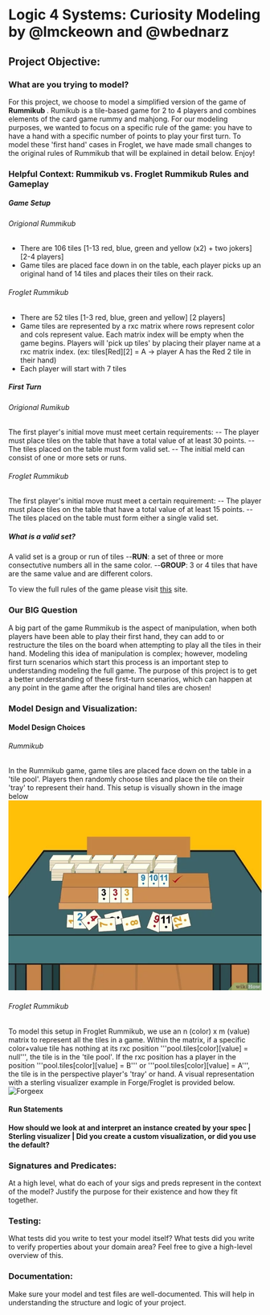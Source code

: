 # Logic 4 Systems: Curiosity Modeling by @lmckeown and @wbednarz #
<ln/>

## Project Objective: 
### What are you trying to model? 

For this project, we choose to model a simplified version of the game of <b> Rummikub </b>. Rumikub is a tile-based game 
for 2 to 4 players and combines elements of the card game rummy and mahjong. For our modeling purposes, we wanted to focus on a 
specific rule of the game: you have to have a hand with a specific number of points to play your first turn. To model 
these 'first hand' cases in Froglet, we have made small changes to the original rules of Rummikub that will be explained in detail below. Enjoy!

### Helpful Context: Rummikub vs. Froglet Rummikub Rules and Gameplay

##### Game Setup
###### Origional Rummikub
- There are 106 tiles [1-13 red, blue, green and yellow (x2) + two jokers] [2-4 players]
- Game tiles are placed face down in on the table, each player picks up an original hand of 14 tiles and places their tiles on their rack.

###### Froglet Rummikub
- There are 52 tiles [1-3 red, blue, green and yellow] [2 players]
- Game tiles are represented by a rxc matrix where rows represent color and cols represent value. Each matrix index will be empty when the game begins.
  Players will 'pick up tiles' by placing their player name at a rxc matrix index. (ex: tiles[Red][2] = A -> player A has the Red 2 tile in their hand)
- Each player will start with 7 tiles

##### First Turn 
###### Origional Rumikub
The first player's initial move must meet certain requirements:
-- The player must place tiles on the table that have a total value of at least 30 points.
-- The tiles placed on the table must form valid set.
-- The initial meld can consist of one or more sets or runs.

###### Froglet Rummikub
The first player's initial move must meet a certain requirement:
-- The player must place tiles on the table that have a total value of at least 15 points.
-- The tiles placed on the table must form either a single valid set. 

##### What is a valid set?
A valid set is a group or run of tiles
--<b>RUN</b>: a set of three or more consectutive numbers all in the same color.
--<b>GROUP</b>: 3 or 4 tiles that have are the same value and are different colors.

To view the full rules of the game please visit [this](https://rummikub.com/wp-content/uploads/2019/12/2600-English-1.pdf) site. 

### Our BIG Question
A big part of the game Rummikub is the aspect of manipulation, when both players have been able to play their first hand, they can add to or restructure 
the tiles on the board when attempting to play all the tiles in their hand. Modeling this idea of manipulation is complex; however, modeling first turn scenarios
which start this process is an important step to understanding modeling the full game. The purpose of this project is to get a better understanding of these first-turn 
scenarios, which can happen at any point in the game after the original hand tiles are chosen!  

<ln/>

### Model Design and Visualization: 
#### Model Design Choices

###### Rummikub
In the Rummikub game, game tiles are placed face down on the table in a 'tile pool'. Players then randomly choose tiles and place the tile on their 'tray' to represent their hand. This setup is visually shown in the image below
![Rummikub Setup](rumikub_setup.jpeg)

###### Froglet Rummikub
To model this setup in Froglet Rummikub, we use an n (color) x m (value) matrix to represent all the tiles in a game. Within the matrix, if a specific color+value tile has nothing at its rxc position '''pool.tiles[color][value] = null''', the tile is in the 'tile pool'. If the rxc position has a player in the position '''pool.tiles[color][value] = B''' or '''pool.tiles[color][value] = A''', the tile is in the perspective player's 'tray' or hand. A visual representation with a sterling visualizer example in Forge/Froglet is provided below.
![Forgeex](forge_ex.jpeg)

#### Run Statements 

#### How should we look at and interpret an instance created by your spec | Sterling visualizer | Did you create a custom visualization, or did you use the default?

### Signatures and Predicates: 
At a high level, what do each of your sigs and preds represent in the context of the model? Justify the purpose for their existence and how they fit together.

### Testing:  
What tests did you write to test your model itself? What tests did you write to verify properties about your domain area? Feel free to give a high-level overview of this.

### Documentation:  
Make sure your model and test files are well-documented. This will help in understanding the structure and logic of your project.
